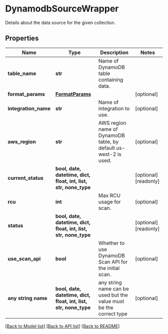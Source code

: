 # DynamodbSourceWrapper

Details about the data source for the given collection.

## Properties
Name | Type | Description | Notes
------------ | ------------- | ------------- | -------------
**table_name** | **str** | Name of DynamoDB table containing data. | 
**format_params** | [**FormatParams**](FormatParams.md) |  | [optional] 
**integration_name** | **str** | Name of integration to use. | [optional] 
**aws_region** | **str** | AWS region name of DynamoDB table, by default us-west-2 is used. | [optional] 
**current_status** | **bool, date, datetime, dict, float, int, list, str, none_type** |  | [optional] [readonly] 
**rcu** | **int** | Max RCU usage for scan. | [optional] 
**status** | **bool, date, datetime, dict, float, int, list, str, none_type** |  | [optional] [readonly] 
**use_scan_api** | **bool** | Whether to use DynamoDB Scan API for the initial scan. | [optional] 
**any string name** | **bool, date, datetime, dict, float, int, list, str, none_type** | any string name can be used but the value must be the correct type | [optional]

[[Back to Model list]](../README.md#documentation-for-models) [[Back to API list]](../README.md#documentation-for-api-endpoints) [[Back to README]](../README.md)


